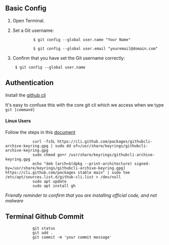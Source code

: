 ## Basic Config

1. Open Terminal.

2. Set a Git username:

                $ git config --global user.name "Your Name"

                $ git config --global user.email "youremail@domain.com"

3. Confirm that you have set the Git username correctly:

        $ git config --global user.name


## Authentication

Install the [github cli](https://github.com/cli/cli#installation)

It's easy to confuse this with the core git cli which we access when we type `git [command]`

#### Linux Users 

Follow the steps in this [document](https://github.com/cli/cli/blob/trunk/docs/install_linux.md)

                curl -fsSL https://cli.github.com/packages/githubcli-archive-keyring.gpg | sudo dd of=/usr/share/keyrings/githubcli-archive-keyring.gpg
                sudo chmod go+r /usr/share/keyrings/githubcli-archive-keyring.gpg
                echo "deb [arch=$(dpkg --print-architecture) signed-by=/usr/share/keyrings/githubcli-archive-keyring.gpg] https://cli.github.com/packages stable main" | sudo tee /etc/apt/sources.list.d/github-cli.list > /dev/null
                sudo apt update
                sudo apt install gh

*Friendly reminder to confirm that you are installing official code, and not malware*



## Terminal Github Commit

                git status
                git add .
                git commit -m 'your commit message'

